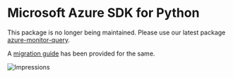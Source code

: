 # Microsoft Azure SDK for Python

This package is no longer being maintained. Please use our latest package [azure-monitor-query](https://pypi.org/project/azure-monitor-query/).

A [migration guide](https://github.com/Azure/azure-sdk-for-python/blob/main/sdk/monitor/azure-monitor-query/migration_guide.md) has been provided for the same.

![Impressions](https://azure-sdk-impressions.azurewebsites.net/api/impressions/azure-sdk-for-python%2Fazure-loganalytics%2FREADME.png)

